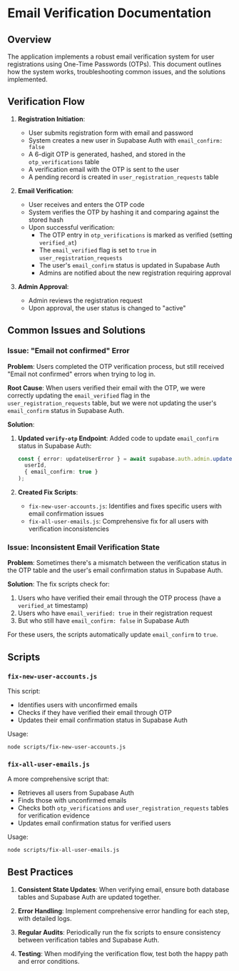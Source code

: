 # Email Verification Documentation

## Overview

The application implements a robust email verification system for user registrations using One-Time Passwords (OTPs). This document outlines how the system works, troubleshooting common issues, and the solutions implemented.

## Verification Flow

1. **Registration Initiation**:
   - User submits registration form with email and password
   - System creates a new user in Supabase Auth with `email_confirm: false`
   - A 6-digit OTP is generated, hashed, and stored in the `otp_verifications` table
   - A verification email with the OTP is sent to the user
   - A pending record is created in `user_registration_requests` table

2. **Email Verification**:
   - User receives and enters the OTP code
   - System verifies the OTP by hashing it and comparing against the stored hash
   - Upon successful verification:
     - The OTP entry in `otp_verifications` is marked as verified (setting `verified_at`)
     - The `email_verified` flag is set to `true` in `user_registration_requests`
     - The user's `email_confirm` status is updated in Supabase Auth
     - Admins are notified about the new registration requiring approval

3. **Admin Approval**:
   - Admin reviews the registration request
   - Upon approval, the user status is changed to "active"

## Common Issues and Solutions

### Issue: "Email not confirmed" Error

**Problem**: Users completed the OTP verification process, but still received "Email not confirmed" errors when trying to log in.

**Root Cause**: When users verified their email with the OTP, we were correctly updating the `email_verified` flag in the `user_registration_requests` table, but we were not updating the user's `email_confirm` status in Supabase Auth.

**Solution**: 

1. **Updated `verify-otp` Endpoint**: Added code to update `email_confirm` status in Supabase Auth:
   ```typescript
   const { error: updateUserError } = await supabase.auth.admin.updateUserById(
     userId,
     { email_confirm: true }
   );
   ```

2. **Created Fix Scripts**:
   - `fix-new-user-accounts.js`: Identifies and fixes specific users with email confirmation issues
   - `fix-all-user-emails.js`: Comprehensive fix for all users with verification inconsistencies

### Issue: Inconsistent Email Verification State

**Problem**: Sometimes there's a mismatch between the verification status in the OTP table and the user's email confirmation status in Supabase Auth.

**Solution**: The fix scripts check for:
1. Users who have verified their email through the OTP process (have a `verified_at` timestamp)
2. Users who have `email_verified: true` in their registration request
3. But who still have `email_confirm: false` in Supabase Auth

For these users, the scripts automatically update `email_confirm` to `true`.

## Scripts

### `fix-new-user-accounts.js`

This script:
- Identifies users with unconfirmed emails
- Checks if they have verified their email through OTP
- Updates their email confirmation status in Supabase Auth

Usage:
```bash
node scripts/fix-new-user-accounts.js
```

### `fix-all-user-emails.js`

A more comprehensive script that:
- Retrieves all users from Supabase Auth
- Finds those with unconfirmed emails
- Checks both `otp_verifications` and `user_registration_requests` tables for verification evidence
- Updates email confirmation status for verified users

Usage:
```bash
node scripts/fix-all-user-emails.js
```

## Best Practices

1. **Consistent State Updates**: When verifying email, ensure both database tables and Supabase Auth are updated together.

2. **Error Handling**: Implement comprehensive error handling for each step, with detailed logs.

3. **Regular Audits**: Periodically run the fix scripts to ensure consistency between verification tables and Supabase Auth.

4. **Testing**: When modifying the verification flow, test both the happy path and error conditions. 